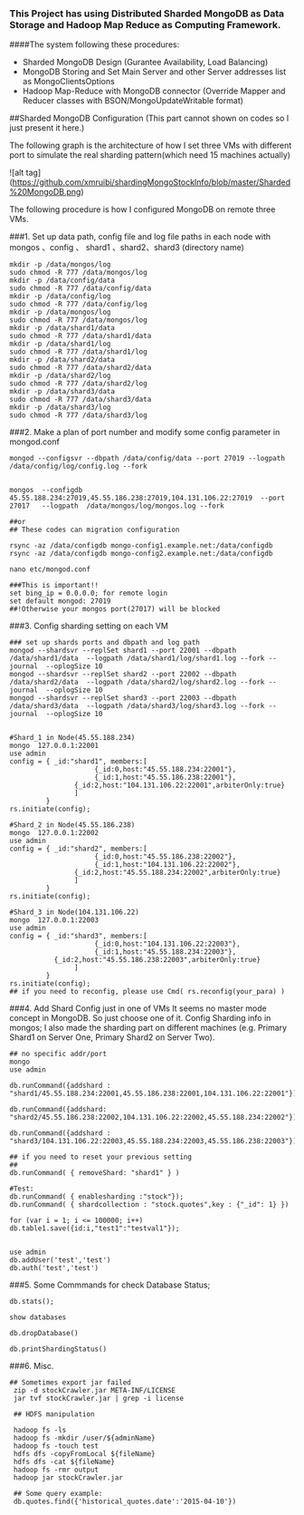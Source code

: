 
### This Project has using Distributed Sharded MongoDB as Data Storage and Hadoop Map Reduce as Computing Framework.
####The system following these procedures:
 - Sharded MongoDB Design (Gurantee Availability, Load Balancing)
 - MongoDB Storing and Set Main Server and other Server addresses list as MongoClientsOptions
 - Hadoop Map-Reduce with MongoDB connector (Override Mapper and Reducer classes with BSON/MongoUpdateWritable format)
 
##Sharded MongoDB Configuration (This part cannot shown on codes so I just present it here.)

The following graph is the architecture of how I set three VMs with different port to simulate the real sharding pattern(which need 15 machines actually)

![alt tag] (https://github.com/xmruibi/shardingMongoStockInfo/blob/master/Sharded%20MongoDB.png)


The following procedure is how I configured MongoDB on remote three VMs.

###1. Set up data path, config file and log file paths in each node with mongos 、config 、 shard1 、shard2、shard3 (directory name)
```
mkdir -p /data/mongos/log
sudo chmod -R 777 /data/mongos/log
mkdir -p /data/config/data
sudo chmod -R 777 /data/config/data
mkdir -p /data/config/log
sudo chmod -R 777 /data/config/log
mkdir -p /data/mongos/log
sudo chmod -R 777 /data/mongos/log
mkdir -p /data/shard1/data
sudo chmod -R 777 /data/shard1/data
mkdir -p /data/shard1/log
sudo chmod -R 777 /data/shard1/log
mkdir -p /data/shard2/data
sudo chmod -R 777 /data/shard2/data
mkdir -p /data/shard2/log
sudo chmod -R 777 /data/shard2/log
mkdir -p /data/shard3/data
sudo chmod -R 777 /data/shard3/data
mkdir -p /data/shard3/log
sudo chmod -R 777 /data/shard3/log
```

###2. Make a plan of port number and modify some config parameter in mongod.conf

```
mongod --configsvr --dbpath /data/config/data --port 27019 --logpath /data/config/log/config.log --fork


mongos  --configdb 45.55.188.234:27019,45.55.186.238:27019,104.131.106.22:27019  --port 27017   --logpath  /data/mongos/log/mongos.log --fork

##or 
## These codes can migration configuration 

rsync -az /data/configdb mongo-config1.example.net:/data/configdb
rsync -az /data/configdb mongo-config2.example.net:/data/configdb

nano etc/mongod.conf

###This is important!!
set bing_ip = 0.0.0.0; for remote login
set default mongod: 27019 
##!Otherwise your mongos port(27017) will be blocked
```

###3. Config sharding setting on each VM

```
### set up shards ports and dbpath and log path
mongod --shardsvr --replSet shard1 --port 22001 --dbpath /data/shard1/data  --logpath /data/shard1/log/shard1.log --fork --journal  --oplogSize 10
mongod --shardsvr --replSet shard2 --port 22002 --dbpath /data/shard2/data  --logpath /data/shard2/log/shard2.log --fork --journal  --oplogSize 10
mongod --shardsvr --replSet shard3 --port 22003 --dbpath /data/shard3/data  --logpath /data/shard3/log/shard3.log --fork --journal  --oplogSize 10


#Shard_1 in Node(45.55.188.234)
mongo  127.0.0.1:22001
use admin
config = { _id:"shard1", members:[
                     {_id:0,host:"45.55.188.234:22001"},
                     {_id:1,host:"45.55.186.238:22001"},
                {_id:2,host:"104.131.106.22:22001",arbiterOnly:true}
                ]
         }
rs.initiate(config);

#Shard_2 in Node(45.55.186.238)
mongo  127.0.0.1:22002
use admin
config = { _id:"shard2", members:[
                     {_id:0,host:"45.55.186.238:22002"},
                     {_id:1,host:"104.131.106.22:22002"},
                {_id:2,host:"45.55.188.234:22002",arbiterOnly:true}
                ]
         }
rs.initiate(config);

#Shard_3 in Node(104.131.106.22)
mongo  127.0.0.1:22003
use admin
config = { _id:"shard3", members:[
                     {_id:0,host:"104.131.106.22:22003"},
                     {_id:1,host:"45.55.188.234:22003"},
           {_id:2,host:"45.55.186.238:22003",arbiterOnly:true}
                ]
         }
rs.initiate(config);
## if you need to reconfig, please use Cmd( rs.reconfig(your_para) )
```

###4. Add Shard Config just in one of VMs
It seems no master mode concept in MongoDB. So just choose one of it. Config Sharding info in mongos; I also made the sharding part on different machines (e.g. Primary Shard1 on Server One, Primary Shard2 on Server Two).

```
## no specific addr/port 
mongo
use admin

db.runCommand({addshard : "shard1/45.55.188.234:22001,45.55.186.238:22001,104.131.106.22:22001"});

db.runCommand({addshard: "shard2/45.55.186.238:22002,104.131.106.22:22002,45.55.188.234:22002"});

db.runCommand({addshard : "shard3/104.131.106.22:22003,45.55.188.234:22003,45.55.186.238:22003"});

## if you need to reset your previous setting
## 
db.runCommand( { removeShard: "shard1" } )

#Test:
db.runCommand( { enablesharding :"stock"});
db.runCommand( { shardcollection : "stock.quotes",key : {"_id": 1} })

for (var i = 1; i <= 100000; i++) db.table1.save({id:i,"test1":"testval1"});


use admin
db.addUser('test','test')
db.auth('test','test')
```

###5. Some Commmands for check Database Status;
```
db.stats();

show databases

db.dropDatabase()

db.printShardingStatus()
```
###6. Misc.
```
## Sometimes export jar failed
 zip -d stockCrawler.jar META-INF/LICENSE
 jar tvf stockCrawler.jar | grep -i license
 
 ## HDFS manipulation
 
 hadoop fs -ls
 hadoop fs -mkdir /user/${adminName}   
 hadoop fs -touch test
 hdfs dfs -copyFromLocal ${fileName}
 hdfs dfs -cat ${fileName}
 hadoop fs -rmr output
 hadoop jar stockCrawler.jar
 
 ## Some query example:
 db.quotes.find({'historical_quotes.date':'2015-04-10'})
 
```
